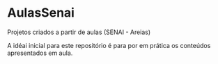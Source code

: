 # AulasSenai
Projetos criados a partir de aulas (SENAI - Areias)

A idéai inicial para este repositório é para por em prática os conteúdos apresentados em aula.
